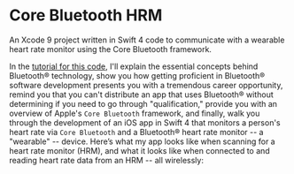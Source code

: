 # Core Bluetooth HRM
An Xcode 9 project written in Swift 4 code to communicate with a wearable heart rate monitor using the Core Bluetooth framework.

In the [tutorial for this code](), I'll explain the essential concepts behind Bluetooth® technology, show you how getting proficient in Bluetooth® software development presents you with a tremendous career opportunity, remind you that you can't distribute an app that uses Bluetooth® without determining if you need to go through "qualification," provide you with an overview of Apple's `Core Bluetooth` framework, and finally, walk you through the development of an iOS app in Swift 4 that monitors a person's heart rate via `Core Bluetooth` and a Bluetooth® heart rate monitor -- a "wearable" -- device. Here’s what my app looks like when scanning for a heart rate monitor (HRM), and what it looks like when connected to and reading heart rate data from an HRM -- all wirelessly:
